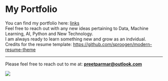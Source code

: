 # My Portfolio

You can find my portfolio here: [links](https://preetparmar.github.io/)<br/>
Feel free to reach out with any new ideas pertaining to Data, Machine Learning, AI, Python and New Technology.<br/>
I am always ready to learn something new and grow as an indvidual.<br/>
Credits for the resume template: https://github.com/sproogen/modern-resume-theme

---
Please feel free to reach out to me at: **preetparmar@outlook.com**

![](giphy.webp)